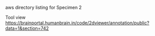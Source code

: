 
aws directory listing for Specimen 2

Tool view
https://brainportal.humanbrain.in/code/2dviewer/annotation/public?data=1&section=742